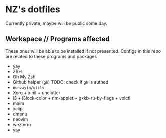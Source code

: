 # NZ's dotfiles

Currently private, maybe will be public some day.

## Workspace // Programs affected

These ones will be able to be installed if not presented.
Configs in this repo are related to these programs and packages

- yay
- ZSH
- Oh My Zsh
- Github helper (`gh`) TODO: check if `gh` is authed
- `nunzayin/utils`
- Xorg + xinit + unclutter
- i3 + i3lock-color + nm-applet + gxkb-ru-by-flags + volctl
- maim
- xclip
- dmenu
- neovim
- wezterm
- yay


